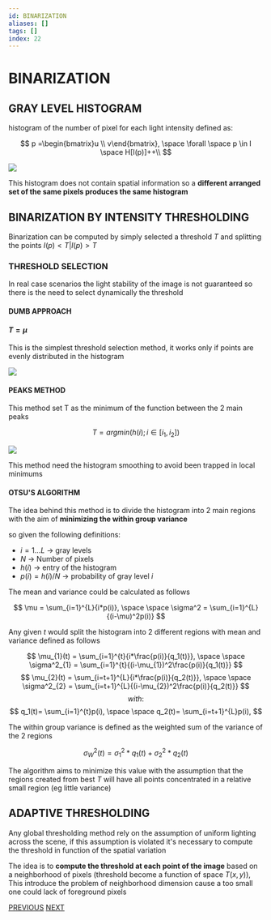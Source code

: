 ```yaml
---
id: BINARIZATION
aliases: []
tags: []
index: 22
---
```


# BINARIZATION
## GRAY LEVEL HISTOGRAM

histogram of the number of pixel for each light intensity defined as:

$$
p =\begin{bmatrix}u \\ v\end{bmatrix}, \space
\forall \space p \in I \space H[I(p)]++\\
$$

![](computer_vision/Pasted_image_20240302130200.png)

This histogram does not contain spatial information so a **different arranged set of the same pixels produces the same histogram**

## BINARIZATION BY INTENSITY THRESHOLDING

Binarization can be computed by simply selected a threshold $T$ and splitting the points $I(p) \lt T | I(p) \gt T$

### THRESHOLD SELECTION

In real case scenarios the light stability of the image is not guaranteed so there is the need to select dynamically the threshold

#### DUMB APPROACH
#### $T=\mu$

This is the simplest threshold selection method, it works only if points are evenly distributed in the histogram

![](computer_vision/Pasted_image_20240302144849.png)

#### PEAKS METHOD

This method set T as the minimum of the function between the 2 main peaks

$$
T = argmin(h(i); i \in [i_1,i_2])
$$

![](computer_vision/Pasted_image_20240302145905.png)

This method need the histogram smoothing to avoid been trapped in local minimums

#### OTSU'S ALGORITHM

The idea behind this method is to divide the histogram into 2 main regions with the aim of **minimizing the within group variance**

so given the following definitions:

- $i =1...L$ -> gray levels
- $N$ -> Number of pixels
- $h(i)$ -> entry of the histogram
- $p(i)= h(i)/N$ -> probability of gray level $i$

The mean and variance could be calculated as follows

$$
\mu = \sum_{i=1}^{L}{i*p(i)}, \space \space \sigma^2 = \sum_{i=1}^{L}{(i-\mu)^2p(i)}
$$

Any given $t$ would split the histogram into 2 different regions with mean and variance defined as follows

$$
\mu_{1}(t) = \sum_{i=1}^{t}{i*\frac{p(i)}{q_1(t)}}, \space \space \sigma^2_{1} = \sum_{i=1}^{t}{(i-\mu_{1})^2\frac{p(i)}{q_1(t)}}
$$
$$
\mu_{2}(t) = \sum_{i=t+1}^{L}{i*\frac{p(i)}{q_2(t)}}, \space \space \sigma^2_{2} = \sum_{i=t+1}^{L}{(i-\mu_{2})^2\frac{p(i)}{q_2(t)}}
$$
$$
with:
$$
$$
q_1(t)= \sum_{i=1}^{t}p(i), \space \space q_2(t)= \sum_{i=t+1}^{L}p(i),
$$

The within group variance is defined as the weighted sum of the variance of the 2 regions

$$
\sigma^2_W(t) = \sigma_1^2*q_1(t) + \sigma_2^2*q_2(t)
$$

The algorithm aims to minimize this value with the assumption that the regions created from best $T$ will have all points concentrated in a relative small region (eg little variance)

## ADAPTIVE THRESHOLDING

Any global thresholding method rely on the assumption of uniform lighting across the scene, if this assumption is violated  it's necessary to compute the threshold in function of the spatial variation

The idea is to **compute the threshold at each point of the image** based on a neighborhood of pixels (threshold become a function of space $T(x,y)$), This introduce the problem of neighborhood dimension cause a too small one could lack of foreground pixels

[PREVIOUS](pages/image_segmentation_blob_analysis/COMPUTER_VISION_INDUSTRIAL_WORKFLOW.md) [NEXT](computer_vision/image_segmentation_blob_analysis/COLOR_BASED_SEGMENTATION.md)
